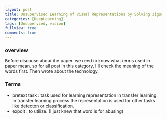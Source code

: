 ```yaml
---
layout: post
title: Unsupervised Learning of Visual Representations by Solving Jigsaw Puzzles
categories: [DeepLearning]
tags: [Unsupervied, vision]
fullview: true
comments: true
---
```


### overview

Before discouse about the paper. we need to know what terms used in paper mean. so for all post in this category, I'll check the meaning of the words first. Then wrote about the technology.

### Terms

- pretext task : task used for learning representation in transfer learning. In transfer learning process the representation is used for other tasks like detecton or classification.
- expoit : to utilize. (I just knew that word is for abusing)

